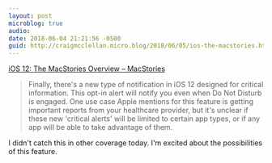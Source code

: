 ```yaml
---
layout: post
microblog: true
audio: 
date: 2018-06-04 21:21:56 -0500
guid: http://craigmcclellan.micro.blog/2018/06/05/ios-the-macstories.html
---
```

[iOS 12: The MacStories Overview – MacStories](https://www.macstories.net/news/ios-12-the-macstories-overview/)

> Finally, there's a new type of notification in iOS 12 designed for critical information. This opt-in alert will notify you even when Do Not Disturb is engaged. One use case Apple mentions for this feature is getting important reports from your healthcare provider, but it's unclear if these new 'critical alerts' will be limited to certain app types, or if any app will be able to take advantage of them.

I didn't catch this in other coverage today. I'm excited about the possibilities of this feature.
